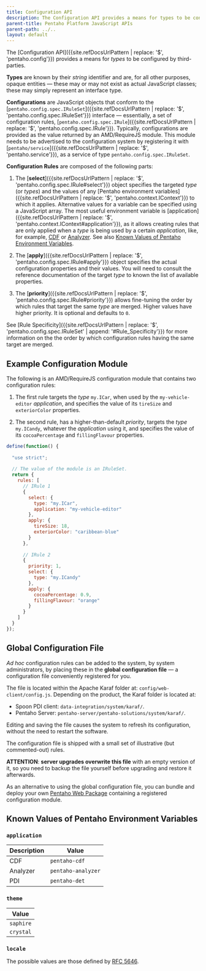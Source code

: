 ```yaml
---
title: Configuration API
description: The Configuration API provides a means for types to be configured by third-parties.
parent-title: Pentaho Platform JavaScript APIs
parent-path: ../..
layout: default
---
```


The 
[Configuration API]({{site.refDocsUrlPattern | replace: '$', 'pentaho.config'}}) 
provides a means for _types_ to be configured by third-parties.

**Types** are known by their _string_ identifier and are, for all other purposes, opaque entities
— these may or may not exist as actual JavaScript classes; these may simply represent an interface type.

**Configurations** are JavaScript objects that conform to the 
[`pentaho.config.spec.IRuleSet`]({{site.refDocsUrlPattern | replace: '$', 'pentaho.config.spec.IRuleSet'}}) interface
— essentially, a set of configuration rules,
[`pentaho.config.spec.IRule`]({{site.refDocsUrlPattern | replace: '$', 'pentaho.config.spec.IRule'}}).
Typically, 
configurations are provided as the value returned by an AMD/RequireJS module.
This module needs to be advertised to the configuration system by registering it
with [`pentaho/service`]({{site.refDocsUrlPattern | replace: '$', 'pentaho.service'}}),
as a service of type `pentaho.config.spec.IRuleSet`.

**Configuration Rules** are composed of the following parts:

1. The [**select**]({{site.refDocsUrlPattern | replace: '$', 'pentaho.config.spec.IRule#select'}}) object
   specifies the targeted _type_ (or _types_) and the values of any 
   [Pentaho environment variables]({{site.refDocsUrlPattern | replace: '$', 'pentaho.context.IContext'}})
   to which it applies. Alternative values for a variable can be specified using a JavaScript array. 
   The most useful environment variable is 
   [application]({{site.refDocsUrlPattern | replace: '$', 'pentaho.context.IContext#application'}}),
   as it allows creating rules that are only applied when a _type_ is being used by a certain _application_,
   like, for example, 
   [CDF](http://community.pentaho.com/ctools/cdf/) or 
   [Analyzer](http://www.pentaho.com/product/business-visualization-analytics).
   See also [Known Values of Pentaho Environment Variables](known-values-of-pentaho-environment-variables).
   
2. The [**apply**]({{site.refDocsUrlPattern | replace: '$', 'pentaho.config.spec.IRule#apply'}}) object
   specifies the actual configuration properties and their values.
   You will need to consult the reference documentation of the target _type_ to known the list of available properties.

3. The [**priority**]({{site.refDocsUrlPattern | replace: '$', 'pentaho.config.spec.IRule#priority'}}) 
   allows fine-tuning the order by which rules that target the same _type_ are merged.
   Higher values have higher priority. It is optional and defaults to `0`.

See 
[Rule Specificity]({{site.refDocsUrlPattern | replace: '$', 'pentaho.config.spec.IRuleSet' | append: '#Rule_Specificity'}}) 
for more information on the the order by which configuration rules having the same target are merged.


## Example Configuration Module

The following is an AMD/RequireJS configuration module that contains two configuration rules:

1. The first rule targets the _type_ `my.ICar`,
when used by the `my-vehicle-editor` _application_,
and specifies the value of its `tireSize` and `exteriorColor` properties.

2. The second rule, has a higher-than-default _priority_, targets the _type_ `my.ICandy`,
whatever the _application_ using it,
and specifies the value of its `cocoaPercentage` and `fillingFlavour` properties.

```js
define(function() {
  
  "use strict";
  
  // The value of the module is an IRuleSet.
  return {
    rules: [
      // IRule 1
      {
        select: {
          type: "my.ICar",
          application: "my-vehicle-editor"
        },
        apply: {
          tireSize: 18,
          exteriorColor: "caribbean-blue"
        }
      },
    
      // IRule 2
      {
        priority: 1,
        select: {
          type: "my.ICandy"
        },
        apply: {
          cocoaPercentage: 0.9,
          fillingFlavour: "orange"
        }
      }
    ]
  }
});
```


## Global Configuration File

_Ad hoc_ configuration rules can be added to the system, by system administrators, 
by placing these in the **global configuration file** — 
a configuration file conveniently registered for you.

The file is located within the Apache Karaf folder at: `config/web-client/config.js`.
Depending on the product, the Karaf folder is located at: 
- Spoon PDI client: `data-integration/system/karaf/`.
- Pentaho Server: `pentaho-server/pentaho-solutions/system/karaf/`.

Editing and saving the file causes the system to refresh its configuration,
without the need to restart the software.

The configuration file is shipped with a small set of illustrative (but commented-out) rules.

**ATTENTION**: **server upgrades overwrite this file** with an empty version of it, 
so you need to backup the file yourself before upgrading and restore it afterwards.

As an alternative to using the global configuration file, 
you can bundle and deploy your own [Pentaho Web Package](pentaho-web-package) 
containing a registered configuration module.


## Known Values of Pentaho Environment Variables
### `application`

| Description | Value              |
|-------------|--------------------|
| CDF         | `pentaho-cdf`      |
| Analyzer    | `pentaho-analyzer` |
| PDI         | `pentaho-det`      |

### `theme`

| Value       |
|-------------|
|`saphire`    |
|`crystal`    |

### `locale`

The possible values are those defined by [RFC 5646](https://tools.ietf.org/html/rfc5646).
